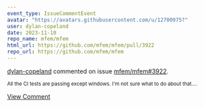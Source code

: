 ```yaml
---
event_type: IssueCommentEvent
avatar: "https://avatars.githubusercontent.com/u/12700975?"
user: dylan-copeland
date: 2023-11-10
repo_name: mfem/mfem
html_url: https://github.com/mfem/mfem/pull/3922
repo_url: https://github.com/mfem/mfem
---
```


<a href='https://github.com/dylan-copeland' target='_blank'>dylan-copeland</a> commented on issue <a href='https://github.com/mfem/mfem/pull/3922' target='_blank'>mfem/mfem#3922</a>.

<small>All the CI tests are passing except windows. I'm not sure what to do about that....</small>

<a href='https://github.com/mfem/mfem/pull/3922' target='_blank'>View Comment</a>